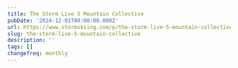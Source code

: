 ```yaml
---
title: The Storm Live 5 Mountain Collective
pubDate: '2024-12-01T00:00:00.000Z'
url: https://www.stormskiing.com/p/the-storm-live-5-mountain-collective
slug: the-storm-live-5-mountain-collective
description: ''
tags: []
changefreq: monthly
---
```


<!-- Add post content below -->
